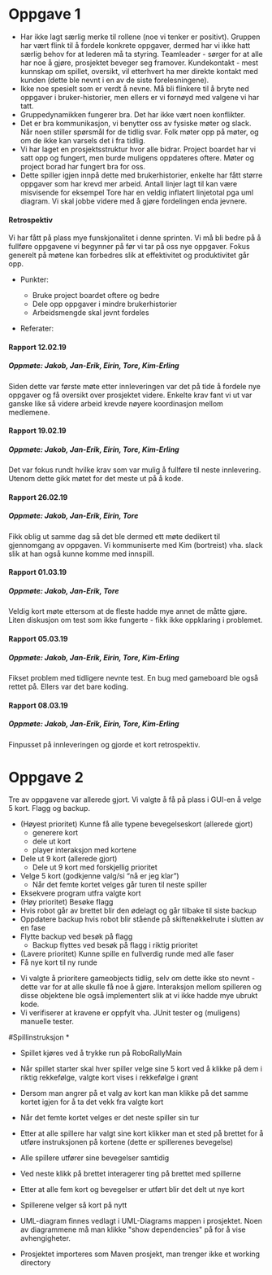 # Oppgave 1

- Har ikke lagt særlig merke til rollene (noe vi tenker er positivt). Gruppen har vært flink til å fordele konkrete oppgaver, dermed har vi ikke hatt særlig behov for at lederen må ta styring. Teamleader - sørger for at alle har noe å gjøre, prosjektet beveger seg framover. Kundekontakt - mest kunnskap om spillet, oversikt, vil etterhvert ha mer direkte kontakt med kunden (dette ble nevnt i en av de siste forelesningene). 
- Ikke noe spesielt som er verdt å nevne. Må bli flinkere til å bryte ned oppgaver i bruker-historier, men ellers er vi fornøyd med valgene vi har tatt. 
- Gruppedynamikken fungerer bra. Det har ikke vært noen konflikter. 
- Det er bra kommunikasjon, vi benytter oss av fysiske møter og slack. Når noen stiller spørsmål for de tidlig svar. Folk møter opp på møter, og om de ikke kan varsels det i fra tidlig. 
- Vi har laget en prosjektsstruktur hvor alle bidrar. Project boardet har vi satt opp og fungert, men burde muligens oppdateres oftere. Møter og project borad har fungert bra for oss. 
- Dette spiller igjen innpå dette med brukerhistorier, enkelte har fått større oppgaver som har krevd mer arbeid. Antall linjer lagt til kan være misvisende for eksempel Tore har en veldig inflatert linjetotal pga uml diagram. Vi skal jobbe videre med å gjøre fordelingen enda jevnere. 

#### Retrospektiv
Vi har fått på plass mye funskjonalitet i denne sprinten. Vi må bli bedre på å fullføre oppgavene vi begynner på før vi tar på oss nye oppgaver. Fokus generelt på møtene kan forbedres slik at effektivitet og produktivitet går opp. 
- Punkter:
	- Bruke project boardet oftere og bedre
	- Dele opp oppgaver i mindre brukerhistorier
	- Arbeidsmengde skal jevnt fordeles

- Referater: 
#### Rapport 12.02.19
##### Oppmøte: Jakob, Jan-Erik, Eirin, Tore, Kim-Erling
Siden dette var første møte etter innleveringen var det på tide å fordele nye oppgaver og få oversikt over prosjektet videre. Enkelte krav fant vi
ut var ganske like så videre arbeid krevde nøyere koordinasjon mellom medlemene. 

#### Rapport 19.02.19
##### Oppmøte: Jakob, Jan-Erik, Eirin, Tore, Kim-Erling
Det var fokus rundt hvilke krav som var mulig å fullføre til neste innlevering. Utenom dette gikk møtet for det meste ut på å kode. 

#### Rapport 26.02.19
##### Oppmøte: Jakob, Jan-Erik, Eirin, Tore
Fikk oblig ut samme dag så det ble dermed ett møte dedikert til gjennomgang av oppgaven. Vi kommuniserte med Kim (bortreist) vha. slack slik at 
han også kunne komme med innspill.

#### Rapport 01.03.19
##### Oppmøte: Jakob, Jan-Erik, Tore
Veldig kort møte ettersom at de fleste hadde mye annet de måtte gjøre. Liten diskusjon om test som ikke fungerte - fikk ikke oppklaring i problemet. 

#### Rapport 05.03.19
##### Oppmøte: Jakob, Jan-Erik, Eirin, Tore, Kim-Erling
Fikset problem med tidligere nevnte test. En bug med gameboard ble også rettet på. Ellers var det bare koding. 

#### Rapport 08.03.19
##### Oppmøte: Jakob, Jan-Erik, Eirin, Tore, Kim-Erling
Finpusset på innleveringen og gjorde et kort retrospektiv. 


# Oppgave 2 

Tre av oppgavene var allerede gjort. Vi valgte å få på plass i GUI-en å velge 5 kort. Flagg og backup.

* (Høyest prioritet) Kunne få alle typene bevegelseskort (allerede gjort)
	- generere kort
	- dele ut kort
	- player interaksjon med kortene
* Dele ut 9 kort (allerede gjort)
	- Dele ut 9 kort med forskjellig prioritet
* Velge 5 kort (godkjenne valg/si “nå er jeg klar”)
	- Når det femte kortet velges går turen til neste spiller
* Eksekvere program utfra valgte kort
* (Høy prioritet) Besøke flagg
* Hvis robot går av brettet blir den ødelagt og går tilbake til siste backup
* Oppdatere backup hvis robot blir stående på skiftenøkkelrute i slutten av en fase
* Flytte backup ved besøk på flagg
	- Backup flyttes ved besøk på flagg i riktig prioritet
* (Lavere prioritet) Kunne spille en fullverdig runde med alle faser
* Få nye kort til ny runde

- Vi valgte å prioritere gameobjects tidlig, selv om dette ikke sto nevnt - dette var for at alle skulle få noe å gjøre. Interaksjon mellom spilleren og disse objektene ble også implementert slik at vi ikke hadde mye ubrukt kode. 
- Vi verifiserer at kravene er oppfylt vha. JUnit tester og (muligens) manuelle tester. 

#Spillinstruksjon
* 
* Spillet kjøres ved å trykke run på RoboRallyMain
* Når spillet starter skal hver spiller velge sine 5 kort ved å klikke på dem i riktig rekkefølge, valgte kort vises i rekkefølge i grønt
* Dersom man angrer på et valg av kort kan man klikke på det samme kortet igjen for å ta det vekk fra valgte kort
* Når det femte kortet velges er det neste spiller sin tur
* Etter at alle spillere har valgt sine kort klikker man et sted på brettet for å utføre instruksjonen på kortene (dette er spillerenes bevegelse)
* Alle spillere utfører sine bevegelser samtidig
* Ved neste klikk på brettet interagerer ting på brettet med spillerne
* Etter at alle fem kort og bevegelser er utført blir det delt ut nye kort
* Spillerene velger så kort på nytt 

* UML-diagram finnes vedlagt i UML-Diagrams mappen i prosjektet. Noen av diagrammene må man klikke "show dependencies" på for å vise avhengigheter.
* Prosjektet importeres som Maven prosjekt, man trenger ikke et working directory

